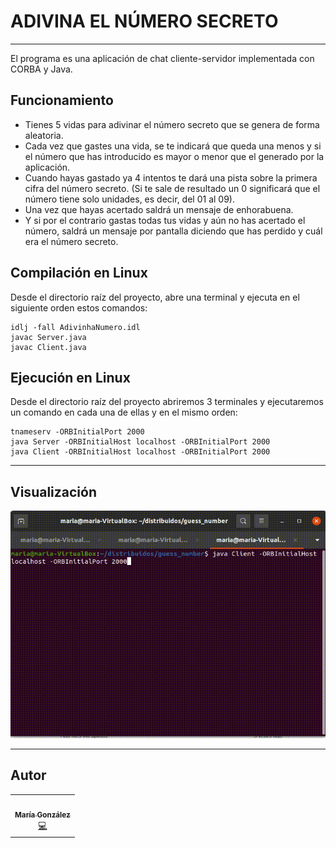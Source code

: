 # ADIVINA EL NÚMERO SECRETO
--------------------------------------
El programa es una aplicación de chat cliente-servidor implementada con CORBA y Java.

## Funcionamiento
* Tienes 5 vidas para adivinar el número secreto que se genera de forma aleatoria.
* Cada vez que gastes una vida, se te indicará que queda una menos y si el número que has introducido es mayor o menor que el generado por la aplicación.
* Cuando hayas gastado ya 4 intentos te dará una pista sobre la primera cifra del número secreto. (Si te sale de resultado un 0 significará que el número tiene solo unidades, es decir, del 01 al 09).
* Una vez que hayas acertado saldrá un mensaje de enhorabuena.
* Y si por el contrario gastas todas tus vidas y aún no has acertado el número, saldrá un mensaje por pantalla diciendo que has perdido y cuál era el número secreto.

## Compilación en Linux 
Desde el directorio raíz del proyecto, abre una terminal y ejecuta en el siguiente orden estos comandos:

```
idlj -fall AdivinhaNumero.idl
javac Server.java
javac Client.java
```

## Ejecución en Linux
Desde el directorio raíz del proyecto abriremos 3 terminales y ejecutaremos un comando en cada una de ellas y en el mismo orden:

```
tnameserv -ORBInitialPort 2000
java Server -ORBInitialHost localhost -ORBInitialPort 2000
java Client -ORBInitialHost localhost -ORBInitialPort 2000
```
-----------------------------------------------------
## Visualización
<div align = "center"><img src="https://github.com/mgh99/Guess_the_number/blob/master/img/adivina_numero.gif.gif" alt="App Screenshot" style="zoom: 70%" /></div>

----------------------------------------------------------
## Autor
<!-- ALL-CONTRIBUTORS-LIST:START - Do not remove or modify this section -->
<!-- prettier-ignore-start -->
<!-- markdownlint-disable -->
<table>
  <tr>
    <td align="center"><a href="https://www.linkedin.com/in/mar%C3%ADa-gonz%C3%A1lez-herrero-56bb21177/"><img src="https://avatars.githubusercontent.com/u/43043718?v=4" width="100px;" alt=""/><br /><sub><b>María González</b></sub></a><br /><a href="https://github.com/mgh99/Programacion_sistemas_Internet" title="Code">💻</a></td>
  </tr>
</table>

<!-- markdownlint-restore -->
<!-- prettier-ignore-end -->

<!-- ALL-CONTRIBUTORS-LIST:END -->

